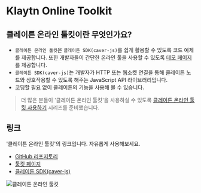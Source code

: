 # Klaytn Online Toolkit

## 클레이튼 온라인 툴킷이란 무엇인가요? <a id="what-is-the-klaytn-online-toolkit"></a>

- `클레이튼 온라인 툴킷`은 `클레이튼 SDK(caver-js)`를 쉽게 활용할 수 있도록 코드 예제를 제공합니다. 또한 개발자들이 간단한 온라인 툴을 사용할 수 있도록 [데모 페이지](https://toolkit.klaytn.foundation)를 제공합니다.
- `클레이튼 SDK(caver-js)`는 개발자가 HTTP 또는 웹소켓 연결을 통해 클레이튼 노드와 상호작용할 수 있도록 해주는 JavaScript API 라이브러리입니다.
- 코딩할 필요 없이 클레이튼의 기능을 사용해 볼 수 있습니다.

> 더 많은 분들이 '클레이튼 온라인 툴킷'을 사용하실 수 있도록 [클레이튼 온라인 툴킷 사용하기](https://medium.com/klaytn/using-klaytn-online-toolkit-1-multisig-60399a0b0278) 시리즈를 준비했습니다.

## 링크 <a id="links"></a>

'클레이튼 온라인 툴킷'의 링크입니다. 자유롭게 사용해보세요.

- [GitHub 리포지토리](https://github.com/klaytn/klaytn-online-toolkit)
- [툴킷 페이지](https://toolkit.klaytn.foundation)
- [클레이튼 SDK(caver-js)](../../references/sdk/caver-js/caver-js.md)

![클레이튼 온라인 툴킷](/img/build/tools/klaytn-online-toolkit.png)
